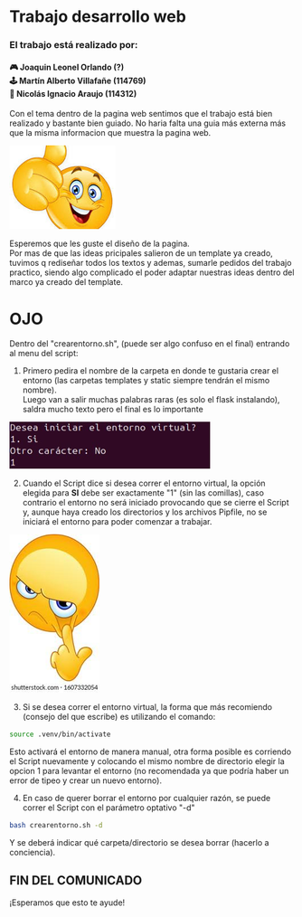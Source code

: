 # Trabajo desarrollo web
<h3>El trabajo está realizado por: </h3>
<h4>🎮 Joaquin Leonel Orlando (?)<br>
🕹️ Martín Alberto Villafañe (114769)<br>
👾 Nicolás Ignacio Araujo (114312)<br></h4>

Con el tema dentro de la pagina web sentimos que el trabajo está bien realizado y bastante bien guiado.
No haria falta una guia más externa más que la misma informacion que muestra la pagina web. 

![HURRA](static/images/hurra.jpeg)

Esperemos que les guste el diseño de la pagina. <br>
Por mas de que las ideas pricipales salieron de un template ya creado, tuvimos q rediseñar todos los textos y ademas, sumarle pedidos del trabajo practico, siendo algo complicado el poder adaptar nuestras ideas dentro del marco ya creado del template.
# OJO
Dentro del "crearentorno.sh", (puede ser algo confuso en el final) entrando al menu del script: <br>
1. Primero pedira el nombre de la carpeta en donde te gustaria crear el entorno (las carpetas templates y static siempre tendrán el mismo nombre).<br>
Luego van a salir muchas palabras raras (es solo el flask instalando), saldra mucho texto pero el final es lo importante

![pero](static/images/ojito.jpeg)

2. Cuando el Script dice si desea correr el entorno virtual, la opción elegida para <strong>SI</strong> debe ser exactamente "1" (sin las comillas), caso contrario el entorno no será iniciado provocando que se cierre el Script y, aunque haya creado los directorios y los archivos Pipfile, no se iniciará el entorno para poder comenzar a trabajar.

![ojo](static/images/ojo.jpeg)

3. Si se desea correr el entorno virtual, la forma que más recomiendo (consejo del que escribe) es utilizando el comando:
```bash
source .venv/bin/activate
```
Esto activará el entorno de manera manual, otra forma posible es corriendo el Script nuevamente y colocando el mismo nombre de directorio elegir la opcion 1 para levantar el entorno (no recomendada ya que podría haber un error de tipeo y crear un nuevo entorno).

4. En caso de querer borrar el entorno por cualquier razón, se puede correr el Script con el parámetro optativo "-d"
```bash
bash crearentorno.sh -d
```
Y se deberá indicar qué carpeta/directorio se desea borrar (hacerlo a conciencia).

<h2>FIN DEL COMUNICADO</h2>

¡Esperamos que esto te ayude!



